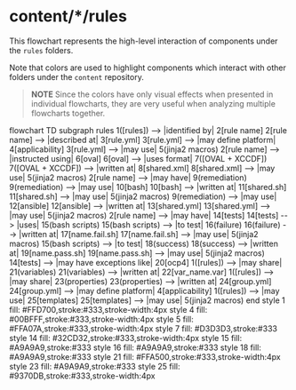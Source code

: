 # content/*/rules

This flowchart represents the high-level interaction of components under the `rules` folders.

Note that colors are used to highlight components which interact with other folders under the `content` repository.

> **NOTE**
Since the colors have only visual effects when presented in individual flowcharts, they are very useful when analyzing multiple flowcharts together.

<div class="mermaid" style="width=100%;">
flowchart TD
    subgraph rules
    1([rules]) --> |identified by| 2[rule name]
        2[rule name] --> |described at| 3[rule.yml]
            3[rule.yml] --> |may define platform| 4[applicability]
            3[rule.yml] --> |may use| 5(jinja2 macros)
        2[rule name] --> |instructed using| 6[oval]
            6[oval] --> |uses format| 7([OVAL + XCCDF])
                7([OVAL + XCCDF]) --> |written at| 8[shared.xml]
                    8[shared.xml] --> |may use| 5(jinja2 macros)
        2[rule name] --> |may have| 9(remediation)
            9(remediation) --> |may use| 10[bash]
                10[bash] --> |written at| 11[shared.sh]
                    11[shared.sh] --> |may use| 5(jinja2 macros)
            9(remediation) --> |may use| 12[ansible]
                12[ansible] --> |written at| 13[shared.yml]
                    13[shared.yml] --> |may use| 5(jinja2 macros)
        2[rule name] --> |may have| 14[tests]
            14[tests] --> |uses| 15(bash scripts)
                15(bash scripts) --> |to test| 16(failure)
                    16(failure) --> |written at| 17[name.fail.sh]
                        17[name.fail.sh] --> |may use| 5(jinja2 macros)
                15(bash scripts) --> |to test| 18(success)
                    18(success) --> |written at| 19[name.pass.sh]
                        19[name.pass.sh] --> |may use| 5(jinja2 macros)
            14[tests] --> |may have exceptions like| 20[ocp4]
    1([rules]) --> |may share| 21(variables)
        21(variables) --> |written at| 22[var_name.var]
    1([rules]) --> |may share| 23(properties)
        23(properties) --> |written at| 24[group.yml]
            24[group.yml] --> |may define platform| 4[applicability]
    1([rules]) --> |may use| 25[templates]
        25[templates] --> |may use| 5(jinja2 macros)
    end
    style 1 fill: #FFD700,stroke:#333,stroke-width:4px
    style 4 fill: #00BFFF,stroke:#333,stroke-width:4px
    style 5 fill: #FFA07A,stroke:#333,stroke-width:4px
    style 7 fill: #D3D3D3,stroke:#333
    style 14 fill: #32CD32,stroke:#333,stroke-width:4px
    style 15 fill: #A9A9A9,stroke:#333
    style 16 fill: #A9A9A9,stroke:#333
    style 18 fill: #A9A9A9,stroke:#333
    style 21 fill: #FFA500,stroke:#333,stroke-width:4px
    style 23 fill: #A9A9A9,stroke:#333
    style 25 fill: #9370DB,stroke:#333,stroke-width:4px
</div>

<script src="https://cdn.jsdelivr.net/npm/mermaid/dist/mermaid.min.js"></script>
